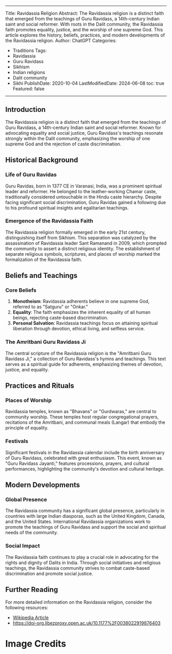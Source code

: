 
---
Title: Ravidassia Religion
Abstract: The Ravidassia religion is a distinct faith that emerged from the teachings of Guru Ravidass, a 14th-century Indian saint and social reformer. With roots in the Dalit community, the Ravidassia faith promotes equality, justice, and the worship of one supreme God. This article explores the history, beliefs, practices, and modern developments of the Ravidassia religion.
Author: ChatGPT
Categories:
- Traditions
Tags:
- Ravidassia
- Guru Ravidass
- Sikhism
- Indian religions
- Dalit community
- Sikhi
PublishDate: 2020-10-04
LastModifiedDate: 2024-06-08
toc: true
Featured: false
---

## Introduction

The Ravidassia religion is a distinct faith that emerged from the teachings of Guru Ravidass, a 14th-century Indian saint and social reformer. Known for advocating equality and social justice, Guru Ravidass's teachings resonate strongly within the Dalit community, emphasizing the worship of one supreme God and the rejection of caste discrimination.

## Historical Background

### Life of Guru Ravidas

Guru Ravidas, born in 1377 CE in Varanasi, India, was a prominent spiritual leader and reformer. He belonged to the leather-working Chamar caste, traditionally considered untouchable in the Hindu caste hierarchy. Despite facing significant social discrimination, Guru Ravidas gained a following due to his profound spiritual insights and egalitarian teachings.

### Emergence of the Ravidassia Faith

The Ravidassia religion formally emerged in the early 21st century, distinguishing itself from Sikhism. This separation was catalyzed by the assassination of Ravidassia leader Sant Ramanand in 2009, which prompted the community to assert a distinct religious identity. The establishment of separate religious symbols, scriptures, and places of worship marked the formalization of the Ravidassia faith.

## Beliefs and Teachings

### Core Beliefs

1. **Monotheism**: Ravidassia adherents believe in one supreme God, referred to as "Satguru" or "Onkar."
2. **Equality**: The faith emphasizes the inherent equality of all human beings, rejecting caste-based discrimination.
3. **Personal Salvation**: Ravidassia teachings focus on attaining spiritual liberation through devotion, ethical living, and selfless service.

### The Amritbani Guru Ravidass Ji

The central scripture of the Ravidassia religion is the "Amritbani Guru Ravidass Ji," a collection of Guru Ravidass's hymns and teachings. This text serves as a spiritual guide for adherents, emphasizing themes of devotion, justice, and equality.

## Practices and Rituals

### Places of Worship

Ravidassia temples, known as "Bhavans" or "Gurdwaras," are central to community worship. These temples host regular congregational prayers, recitations of the Amritbani, and communal meals (Langar) that embody the principle of equality.

### Festivals

Significant festivals in the Ravidassia calendar include the birth anniversary of Guru Ravidass, celebrated with great enthusiasm. This event, known as "Guru Ravidass Jayanti," features processions, prayers, and cultural performances, highlighting the community's devotion and cultural heritage.

## Modern Developments

### Global Presence

The Ravidassia community has a significant global presence, particularly in countries with large Indian diasporas, such as the United Kingdom, Canada, and the United States. International Ravidassia organizations work to promote the teachings of Guru Ravidass and support the social and spiritual needs of the community.

### Social Impact

The Ravidassia faith continues to play a crucial role in advocating for the rights and dignity of Dalits in India. Through social initiatives and religious teachings, the Ravidassia community strives to combat caste-based discrimination and promote social justice.

## Further Reading

For more detailed information on the Ravidassia religion, consider the following resources:

- [Wikipedia Article](https://en.m.wikipedia.org/wiki/Ravidassia)
- https://doi-org.libezproxy.open.ac.uk/10.1177%2F0038022919876403

# Image Credits
